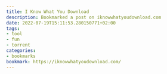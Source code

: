 ```yaml
---
title: I Know What You Download
description: Bookmarked a post on iknowwhatyoudownload.com
date: 2022-07-19T15:11:53.280150771+02:00
tags:
- tool
- fun
- torrent
categories:
- bookmarks
bookmark: https://iknowwhatyoudownload.com/
---
```




